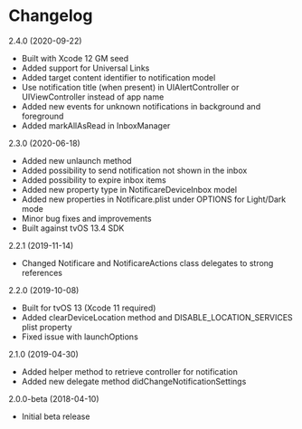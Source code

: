 Changelog
=========
2.4.0 (2020-09-22)
- Built with Xcode 12 GM seed
- Added support for Universal Links
- Added target content identifier to notification model
- Use notification title (when present) in UIAlertController or UIViewController instead of app name
- Added new events for unknown notifications in background and foreground
- Added markAllAsRead in InboxManager

2.3.0 (2020-06-18)
- Added new unlaunch method
- Added possibility to send notification not shown in the inbox
- Added possibility to expire inbox items
- Added new property type in NotificareDeviceInbox model
- Added new properties in Notificare.plist under OPTIONS for Light/Dark mode
- Minor bug fixes and improvements
- Built against tvOS 13.4 SDK

2.2.1 (2019-11-14)
- Changed Notificare and NotificareActions class delegates to strong references

2.2.0 (2019-10-08)
- Built for tvOS 13 (Xcode 11 required)
- Added clearDeviceLocation method and DISABLE_LOCATION_SERVICES plist property
- Fixed issue with launchOptions

2.1.0 (2019-04-30)
- Added helper method to retrieve controller for notification
- Added new delegate method didChangeNotificationSettings

2.0.0-beta (2018-04-10)
- Initial beta release

